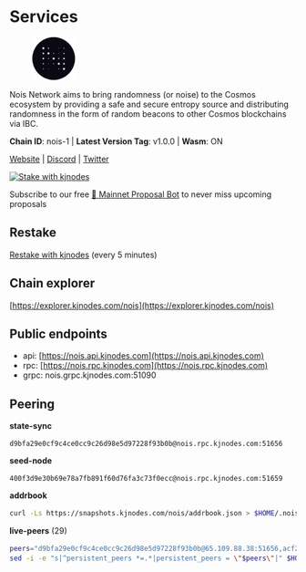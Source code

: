 # Services

<figure><img src="https://raw.githubusercontent.com/kj89/cosmos-images/main/logos/nois.png" alt=""><figcaption></figcaption></figure>

Nois Network aims to bring randomness (or noise)  to the Cosmos ecosystem by providing a safe and  secure entropy source and distributing randomness  in the form of random beacons to other Cosmos blockchains via IBC.

**Chain ID**: nois-1 | **Latest Version Tag**: v1.0.0 | **Wasm**: ON

[Website](https://nois.network) | [Discord](https://discord.gg/dHdpwtEb6F) | [Twitter](https://twitter.com/NoisRNG)

[![Stake with kjnodes](https://i.ibb.co/cr44Q8j/button-stake-with-kjnodes.png)](https://restake.app/nois/noisvaloper1fe7ju873fkknmfrmytaft93y5rlf0xcrqtp39k)

Subscribe to our free [🤖 Mainnet Proposal Bot](https://t.me/kjnodes_proposal_bot) to never miss upcoming proposals

## Restake

[Restake with kjnodes](https://restake.app/nois/noisvaloper1fe7ju873fkknmfrmytaft93y5rlf0xcrqtp39k) (every 5 minutes)
## Chain explorer
[https://explorer.kjnodes.com/nois](https://explorer.kjnodes.com/nois)

## Public endpoints

* api: [https://nois.api.kjnodes.com](https://nois.api.kjnodes.com)
* rpc: [https://nois.rpc.kjnodes.com](https://nois.rpc.kjnodes.com)
* grpc: nois.grpc.kjnodes.com:51090

## Peering

**state-sync**

```text
d9bfa29e0cf9c4ce0cc9c26d98e5d97228f93b0b@nois.rpc.kjnodes.com:51656
```

**seed-node**

```text
400f3d9e30b69e78a7fb891f60d76fa3c73f0ecc@nois.rpc.kjnodes.com:51659
```

**addrbook**
```bash
curl -Ls https://snapshots.kjnodes.com/nois/addrbook.json > $HOME/.noisd/config/addrbook.json
```

**live-peers** (29)
```bash
peers="d9bfa29e0cf9c4ce0cc9c26d98e5d97228f93b0b@65.109.88.38:51656,acf21becb9397db3dc7ad29cd11993c8869d0ad3@65.21.52.246:26656,0b4857a716ff7e9a1813c1f069f177e8d0a7c744@85.10.199.157:51656,b8711d88e017e33753a59abd9e202744ddf3f9a5@148.251.8.186:33656,dd7607ce23081b71310137221ebe4610c3114bea@57.128.20.163:17356,95eeb1ac374e4144b05b36f6c5986472e7ef698f@135.181.209.51:26786,483678c263d8ceb45b11e450628928d05c641187@194.163.167.138:60656,922d90c7ef1840c984fcfa387a491c8d3c4481dc@65.108.141.109:55656,2b584d00e598766c5fd2b8e80513fef1e2cf5393@192.95.30.128:26656,ebc272824924ea1a27ea3183dd0b9ba713494f83@195.3.220.136:27286,563162895c3152ba7c46b115cd79f5d75017e9dc@65.108.138.80:17356,c98c58a8cd821f8814bb995d30299e76abb485aa@142.132.194.157:26456,40692288807db7ac022e24e9247cd60e7fc995c7@81.0.248.57:17356,732fe2553e152d37b29653ee07324fdbfd5ef961@95.217.200.26:36656,c86b0c3ffb4fa65b188ac68d2872a9d91559bce1@65.21.55.133:26656,6eb54f48d03c2da8ab354c99ba25c80ccdeb5127@37.27.0.53:26656,1893178693fc4e376f8c093ae30e44e27619f79c@198.244.213.94:25156,5cb88ba0649f0ae6e7bb7df9aa6a630702bd3643@91.107.192.45:26656,b26e5ac4afbadf96ad31ee3aeb5e6557f2894037@65.108.199.222:30656,0ede37f273933f5f9d6644f68e51128c6332c431@65.108.11.234:26656,8ec2fee6c37c07cc5af57ec870015a0191d4707d@65.108.65.36:51656,83e530ade685efa61579eccd9f990462cd0ff36e@5.189.157.124:21656,0cf59ab91e4a96d6e5427d903644edd18d9421d1@142.132.248.138:26786,728e27b880c4cd48cc3e47ea5fe39cee8c4f55b3@113.161.144.108:26656,3784e5ecd7f703c8a37427463e9c7c7b31389345@142.132.211.91:51656,2eec0137328523738936d50b0e0f08deb42da7f4@138.201.204.5:38656,0ec27f38fed1fb128df1353782e92b4c13b90db9@167.160.93.90:56656,2e1d9305a5be27fc708ea7bc2fade939be1259e6@65.108.82.62:51656,df1999196dd4916e4a78ecd9d647fb836c65aee0@46.17.250.108:60656"
sed -i -e "s|^persistent_peers *=.*|persistent_peers = \"$peers\"|" $HOME/.noisd/config/config.toml
```
